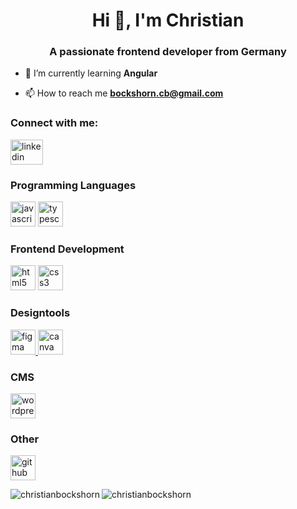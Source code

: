 <h1 align="center">Hi 👋, I'm Christian</h1>
<h3 align="center">A passionate frontend developer from Germany</h3>

- 🌱 I’m currently learning **Angular**

- 📫 How to reach me **bockshorn.cb@gmail.com**

<h3 align="left">Connect with me:</h3>
<p align="left">
<a href="https://linkedin.com/in/christian-bockshorn/" target="blank"><img src="https://raw.githubusercontent.com/maurodesouza/profile-readme-generator/master/src/assets/icons/social/linkedin/default.svg" width="52" height="40" alt="linkedin logo"  /></a>
</p>

<h3 align="left">Programming Languages</h3>
<p align="left"> 
  <a href="https://developer.mozilla.org/en-US/docs/Web/JavaScript" target="blank" rel="noreferrer"> <img src="https://cdn.jsdelivr.net/gh/devicons/devicon/icons/javascript/javascript-plain.svg" height="40" alt="javascript logo"  /></a>
  <a href="https://www.typescriptlang.org/" target="blank" rel="noreferrer"> <img src="https://cdn.jsdelivr.net/gh/devicons/devicon/icons/typescript/typescript-plain.svg" height="40" alt="typescript logo"  /></a> 
</p>

<h3 align="left">Frontend Development</h3>
<p align="left"> 
  <a href="https://www.w3.org/html/" target="blank" rel="noreferrer">   <img src="https://cdn.jsdelivr.net/gh/devicons/devicon/icons/html5/html5-plain-wordmark.svg" height="40" alt="html5 logo"  /></a> 
  <a href="https://www.w3schools.com/css/" target="blank" rel="noreferrer">   <img src="https://cdn.jsdelivr.net/gh/devicons/devicon/icons/css3/css3-plain-wordmark.svg" height="40" alt="css3 logo"  /> </a>
</p>

<h3 align="left">Designtools</h3>
<p align="left"> 
 <a href="https://www.figma.com/" target="blank" rel="noreferrer"> <img src="https://cdn.jsdelivr.net/gh/devicons/devicon/icons/figma/figma-original.svg" height="40" alt="figma logo"  /> </a>
  <a href="https://www.canva.com/" target="blank" rel="noreferrer"> <img src="https://cdn.jsdelivr.net/gh/devicons/devicon/icons/canva/canva-original.svg" height="40" alt="canva logo"  /></a> 
</p>

<h3 align="left">CMS</h3>
<p align="left"> 
 <a href="https://www.wordpress.com/de/" target="blank" rel="noreferrer"> <img src="https://cdn.jsdelivr.net/gh/devicons/devicon/icons/wordpress/wordpress-original.svg" height="40" alt="wordpress logo"  /> </a> 
</p>

<h3 align="left">Other</h3>
<p align="left"> 
 <a href="https://github.com/" target="blank" rel="noreferrer">   <img src="https://cdn.jsdelivr.net/gh/devicons/devicon/icons/github/github-original.svg" height="40" alt="github logo"  /> </a> 
</p>

<p><img align="left" src="https://github-readme-stats.vercel.app/api/top-langs?username=christianbockshorn&show_icons=true&locale=en&layout=compact" alt="christianbockshorn" /></p>

<p><img align="center" src="https://github-readme-streak-stats.herokuapp.com/?user=christianbockshorn&" alt="christianbockshorn" /></p>



